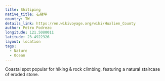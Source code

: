 ```yaml
---
title: Shitiping
native_title: 石梯坪
country: TW
details_link: https://en.wikivoyage.org/wiki/Hualien_County
author: Petro Podrezo
longitude: 121.5080011
latitude: 23.4922326
layout: location
tags:
  - Nature
  - Ocean
---
```

Coastal spot popular for hiking & rock climbing, featuring a natural staircase of eroded stone.
